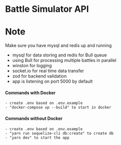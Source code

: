 # Battle Simulator API

# Note

Make sure you have mysql and redis up and running

- mysql for data storing and redis for Bull queue
- using Bull for processing multiple battles in parallel
- winston for logging
- socket.io for real time data transfer
- zod for backend validation
- app is listening on port 5000 by default

#### Commands with Docker

```
- create .env based on .env.example
- "docker-compose up --build" to start in docker
```

#### Commands without Docker

```
- create .env based on .env.example
- "yarn run sequelize-cli db:create" to create db
- "yarn dev" to start the app
```
